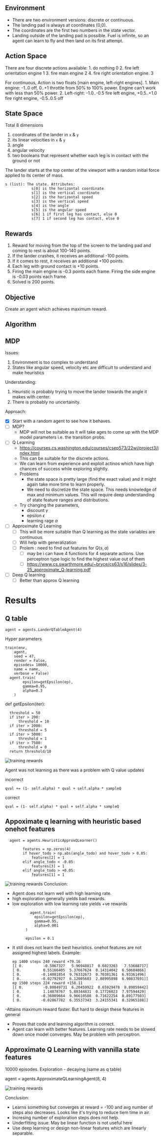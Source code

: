 ## Environment
- There are two environment versions: discrete or continuous.
- The landing pad is always at coordinates (0,0). 
- The coordinates are the first two numbers in the state vector.
- Landing outside of the landing pad is possible. Fuel is infinite, so an agent can learn to fly and then land on its first attempt.

## Action Space

There are four discrete actions available: 
    1. do nothing 0
    2. fire left orientation engine 1 
    3. fire main engine 2 
    4. fire right orientation engine. 3

For continuous, Action is two floats [main engine, left-right engines].
    1. Main engine: -1..0 off, 0..+1 throttle from 50% to 100% power. Engine can't work with less than 50% power.
    2. Left-right:  -1.0..-0.5 fire left engine, +0.5..+1.0 fire right engine, -0.5..0.5 off

## State Space
Total 8 dimensions
1. coordinates of the lander in `x` & `y`
2. its linear velocities in `x` & `y`
3. angle
4. angular velocity
5. two booleans that represent whether each leg is in contact with the ground or not

The lander starts at the top center of the viewport with a random initial force applied to its center of mass.

```
s (list): The state. Attributes:
            s[0] is the horizontal coordinate
            s[1] is the vertical coordinate
            s[2] is the horizontal speed
            s[3] is the vertical speed
            s[4] is the angle
            s[5] is the angular speed
            s[6] 1 if first leg has contact, else 0
            s[7] 1 if second leg has contact, else 0
```

## Rewards
1. Reward for moving from the top of the screen to the landing pad and coming to rest is about 100-140 points.
2. If the lander crashes, it receives an additional -100 points.
3. If it comes to rest, it receives an additional +100 points.
4. Each leg with ground contact is +10 points.
5. Firing the main engine is -0.3 points each frame. Firing the side engine is -0.03 points each frame.
6. Solved is 200 points.
## Objective

Create an agent which achieves maximum reward.

## Algorithm

## MDP

Issues:
1. Environment is too complex to understand
2. States like angular speed, velocity etc are difficult to understand and make heuristics

Understanding:
1. Heuristic is probably trying to move the lander towards the angle it makes with center.
2. There is probably no uncertainity.

Approach:
- [x] Start with a random agent to see how it behaves.
- [ ] MDP?
  - MDP will not be suitable as it will take ages to come up with the MDP model parameters i.e. the transition probs.
- [ ] Q Learning
  - https://courses.cs.washington.edu/courses/csep573/22wi/project3/index.html
  - This can be suitable for the discrete actions.
  - We can learn from experience and exploit actinos which have high chances of success while exploring slightly.
  - Problems
    -  the state space is pretty large (find the exact value) and it might again take more time to learn properly.
    -  We need to discretize the state space. This needs knowledge of max and minimum values. This will require deep understanding of state feature ranges and distributions.
  - Try changing the parameters, 
    - discount $\gamma$
    - epsilon $\epsilon$
    - learning rage $\alpha$
- [ ] Approximate Q Learning
  - [ ] This will be more suitable than Q learning as the state variables are continuous.
  - [ ] Will help with generalization
  - [ ] Prolem : need to find out features for $Q(s,a)$
    - [ ] may be i can have 4 functions for 4 separate actions. Use perceptron type logic to find the highest value out of them
    - [ ] https://www.cs.swarthmore.edu/~bryce/cs63/s16/slides/3-25_approximate_Q-learning.pdf
- [ ] Deep Q learning
  - [ ] Better than approx Q learning

# Results
## Q table

    agent = agents.LanderQTableAgent(4)

Hyper parameters

    train(env, 
        agent, 
        seed = 47, 
        render = False, 
        episodes= 10000, 
        name = name,
        verbose = False)
      agent.train(
            epsilon=getEpsilon(ep),
            gamma=0.95,
            alpha=0.3
        )

  def getEpsilon(iter):

      threshold = 50
      if iter > 200:
          threshold = 10
      if iter > 2000:
          threshold = 5
      if iter > 5000:
          threshold = 1
      if iter > 7500:
          threshold = 0
      return threshold/10
![training rewards](./mycode/saved_results/LanderQTableAgent.png)

Agent was not learning as there was a problem with Q value updates

incorrect 
  
    qval += (1- self.alpha) * qval + self.alpha * sampleQ

correct
  
    qval = (1- self.alpha) * qval + self.alpha * sampleQ

## Appoximate q learning with heuristic based onehot features

```
  agent = agents.HeuristicApproxQLearner()

        features = np.zeros(4)
        if hover_todo > np.abs(angle_todo) and hover_todo > 0.05:
            features[2] = 1
        elif angle_todo < -0.05:
            features[3] = 1
        elif angle_todo > +0.05:
            features[1] = 1
```
![training rewards](./mycode/saved_results/HeuristicApproxQLearner.png)
Conclusion:
- Agent does not learn well with high learning rate.
- high exploration generally yields bad rewards.
- low exploration with low learning rate yields +ve rewards
  ```
          agent.train(
            epsilon=getEpsilon(ep),
            gamma=0.95,
            alpha=0.001
        )

        epsilon = 0.1
  ```
- It still does not learn the best heuristics. onehot features are not assigned highest labels. Example: 
  ```
  ep 1400 steps 240 reward +79.16
  [[ 0.         -0.5067327   5.96948817  0.6023203   7.53688717]
  [ 0.          0.55166405  5.37667624  0.14314042  6.50684866]
  [ 0.         -0.14081854  9.76332673  0.70381361  6.93361496]
  [ 0.         -0.02792927  6.12005603  2.08995898  6.90837691]]
  ep 1500 steps 224 reward +158.11
  [[ 0.         -0.80849731  6.20459922  0.65929478  8.89059442]
  [ 0.          1.14078767  5.80344831  0.17726023  7.97594429]
  [ 0.         -0.36009664  9.96610508  0.71622254  8.89177503]
  [ 0.         -0.02867782  6.35537343  3.24155341  8.32965188]]
  ```
-Attains maximum reward faster. But hard to design these features in general
- Proves that code and learning algorithm is correct.
- Agent can learn with better features. Learning rate needs to be slowed down once model converges. May be problem with perceptron.

## Approximate Q Learning with vannilla state features

10000 episodes. Exploration - decaying (same as q table)

  agent = agents.ApproximateQLearningAgent(8, 4)
    
![training rewards](./mycode/saved_results/ApproximateQLearningAgent.png)

Conclusion:
- Learns something but converges at reward  = -100 and avg number of steps also decreases. Looks like it's trying to reduce tiem time in air. 
- Incresing number of exploration steps does not help.
- Underfitting issue. May be linear function is not useful here
- Use deep learning or design non-linear features which are linearly separable.

